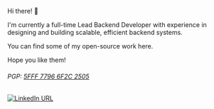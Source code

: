 Hi there! 👋

I'm currently a full-time Lead Backend Developer with experience in designing and building scalable, efficient backend systems.

You can find some of my open-source work here.

Hope you like them!

###### PGP: [5FFF 7796 6F2C 2505](https://keybase.io/garen/key.asc)

[![LinkedIn URL](https://img.shields.io/static/v1?color=blue&label=garenyondem&logo=linkedin&logoColor=white&style=flat-square&message=connect&link=https://www.linkedin.com/in/garenyondem)](https://www.linkedin.com/in/garenyondem)
